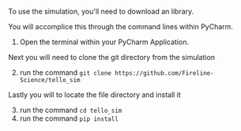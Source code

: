 To use the simulation, you'll need to download an library.

You will accomplice this through the command lines within PyCharm.

1. Open the terminal within your PyCharm Application.

Next you will need to clone the git directory from the simulation

2. run the command  `git clone https://github.com/Fireline-Science/tello_sim`

Lastly you will to locate the file directory and install it

3. run the command `cd tello_sim`
4. run the command `pip install`

